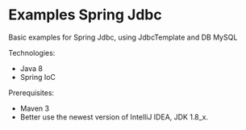 # Examples Spring Jdbc

Basic examples for Spring Jdbc, using JdbcTemplate and DB MySQL

Technologies:
- Java 8
- Spring IoC

Prerequisites:
- Maven 3
- Better use the newest version of IntelliJ IDEA, JDK 1.8_x.

